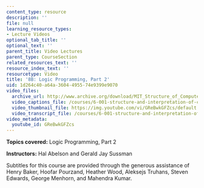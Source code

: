 ```yaml
---
content_type: resource
description: ''
file: null
learning_resource_types:
- Lecture Videos
optional_tab_title: ''
optional_text: ''
parent_title: Video Lectures
parent_type: CourseSection
related_resources_text: ''
resource_index_text: ''
resourcetype: Video
title: '8B: Logic Programming, Part 2'
uid: 1d264c40-a64a-3604-4955-74e9399e9070
video_files:
  archive_url: http://www.archive.org/download/MIT_Structure_of_Computer_Programs_1986/lec8b.mp4
  video_captions_file: /courses/6-001-structure-and-interpretation-of-computer-programs-spring-2005/648b8bde9b8753058ef56b6aa8662d31_GReBwkGFZcs.vtt
  video_thumbnail_file: https://img.youtube.com/vi/GReBwkGFZcs/default.jpg
  video_transcript_file: /courses/6-001-structure-and-interpretation-of-computer-programs-spring-2005/f4784e2d396f83a7d2a0af9cb8925d3c_GReBwkGFZcs.pdf
video_metadata:
  youtube_id: GReBwkGFZcs
---
```


**Topics covered:** Logic Programming, Part 2

**Instructors:** Hal Abelson and Gerald Jay Sussman

Subtitles for this course are provided through the generous assistance of Henry Baker, Hoofar Pourzand, Heather Wood, Aleksejs Truhans, Steven Edwards, George Menhorn, and Mahendra Kumar.